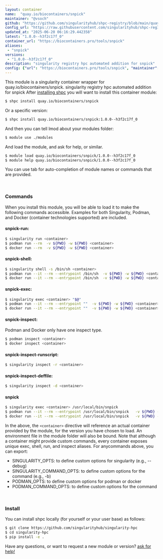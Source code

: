 ```yaml
---
layout: container
name:  "quay.io/biocontainers/snpick"
maintainer: "@vsoch"
github: "https://github.com/singularityhub/shpc-registry/blob/main/quay.io/biocontainers/snpick/container.yaml"
config_url: "https://raw.githubusercontent.com/singularityhub/shpc-registry/main/quay.io/biocontainers/snpick/container.yaml"
updated_at: "2025-06-20 06:16:29.442358"
latest: "1.0.0--h3f2c17f_0"
container_url: "https://biocontainers.pro/tools/snpick"
aliases:
 - "snpick"
versions:
 - "1.0.0--h3f2c17f_0"
description: "singularity registry hpc automated addition for snpick"
config: {"url": "https://biocontainers.pro/tools/snpick", "maintainer": "@vsoch", "description": "singularity registry hpc automated addition for snpick", "latest": {"1.0.0--h3f2c17f_0": "sha256:5759dec7c0b1304d37ab37fcf65af7fb9589d5cf4439774c4755a97f51c604e8"}, "tags": {"1.0.0--h3f2c17f_0": "sha256:5759dec7c0b1304d37ab37fcf65af7fb9589d5cf4439774c4755a97f51c604e8"}, "docker": "quay.io/biocontainers/snpick", "aliases": {"snpick": "/usr/local/bin/snpick"}}
---
```


This module is a singularity container wrapper for quay.io/biocontainers/snpick.
singularity registry hpc automated addition for snpick
After [installing shpc](#install) you will want to install this container module:


```bash
$ shpc install quay.io/biocontainers/snpick
```

Or a specific version:

```bash
$ shpc install quay.io/biocontainers/snpick:1.0.0--h3f2c17f_0
```

And then you can tell lmod about your modules folder:

```bash
$ module use ./modules
```

And load the module, and ask for help, or similar.

```bash
$ module load quay.io/biocontainers/snpick/1.0.0--h3f2c17f_0
$ module help quay.io/biocontainers/snpick/1.0.0--h3f2c17f_0
```

You can use tab for auto-completion of module names or commands that are provided.

<br>

### Commands

When you install this module, you will be able to load it to make the following commands accessible.
Examples for both Singularity, Podman, and Docker (container technologies supported) are included.

#### snpick-run:

```bash
$ singularity run <container>
$ podman run --rm  -v ${PWD} -w ${PWD} <container>
$ docker run --rm  -v ${PWD} -w ${PWD} <container>
```

#### snpick-shell:

```bash
$ singularity shell -s /bin/sh <container>
$ podman run --it --rm --entrypoint /bin/sh  -v ${PWD} -w ${PWD} <container>
$ docker run --it --rm --entrypoint /bin/sh  -v ${PWD} -w ${PWD} <container>
```

#### snpick-exec:

```bash
$ singularity exec <container> "$@"
$ podman run --it --rm --entrypoint ""  -v ${PWD} -w ${PWD} <container> "$@"
$ docker run --it --rm --entrypoint ""  -v ${PWD} -w ${PWD} <container> "$@"
```

#### snpick-inspect:

Podman and Docker only have one inspect type.

```bash
$ podman inspect <container>
$ docker inspect <container>
```

#### snpick-inspect-runscript:

```bash
$ singularity inspect -r <container>
```

#### snpick-inspect-deffile:

```bash
$ singularity inspect -d <container>
```


#### snpick

```bash
$ singularity exec <container> /usr/local/bin/snpick
$ podman run --it --rm --entrypoint /usr/local/bin/snpick   -v ${PWD} -w ${PWD} <container> -c " $@"
$ docker run --it --rm --entrypoint /usr/local/bin/snpick   -v ${PWD} -w ${PWD} <container> -c " $@"
```



In the above, the `<container>` directive will reference an actual container provided
by the module, for the version you have chosen to load. An environment file in the
module folder will also be bound. Note that although a container
might provide custom commands, every container exposes unique exec, shell, run, and
inspect aliases. For anycommands above, you can export:

 - SINGULARITY_OPTS: to define custom options for singularity (e.g., --debug)
 - SINGULARITY_COMMAND_OPTS: to define custom options for the command (e.g., -b)
 - PODMAN_OPTS: to define custom options for podman or docker
 - PODMAN_COMMAND_OPTS: to define custom options for the command

<br>

### Install

You can install shpc locally (for yourself or your user base) as follows:

```bash
$ git clone https://github.com/singularityhub/singularity-hpc
$ cd singularity-hpc
$ pip install -e .
```

Have any questions, or want to request a new module or version? [ask for help!](https://github.com/singularityhub/singularity-hpc/issues)